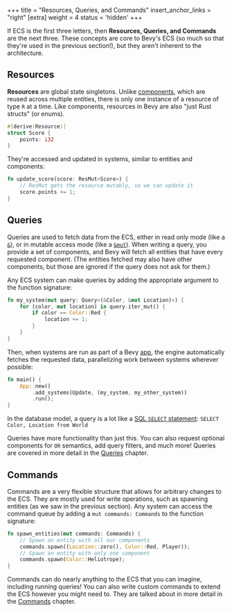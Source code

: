 +++
title = "Resources, Queries, and Commands"
insert_anchor_links = "right"
[extra]
weight = 4
status = 'hidden'
+++

If ECS is the first three letters, then **Resources, Queries, and Commands** are the next three.
These concepts are core to Bevy's ECS (so much so that they're used in the previous section!), but they aren't inherent to the architecture.

## Resources

**Resources** are global state singletons.
Unlike [components](../the-three-letters#the-c-components), which are reused across multiple entities, there is only one instance of a resource of type `R` at a time.
Like components, resources in Bevy are also "just Rust structs" (or enums).

```rs
#[derive(Resource)]
struct Score {
    points: i32
}
```

They're accessed and updated in systems, similar to entities and components:

```rs
fn update_score(score: ResMut<Score>) {
    // ResMut gets the resource mutably, so we can update it
    score.points += 1;
}
```

## Queries

Queries are used to fetch data from the ECS, either in read only mode (like a [`&`](https://doc.rust-lang.org/book/ch04-02-references-and-borrowing.html#references-and-borrowing)), or in mutable access mode (like a [`&mut`](https://doc.rust-lang.org/book/ch04-02-references-and-borrowing.html#mutable-references)).
When writing a query, you provide a set of components, and Bevy will fetch all entities that have every requested component.
(The entities fetched may also have other components, but those are ignored if the query does not ask for them.)

Any ECS system can make queries by adding the appropriate argument to the function signature:
```rs
fn my_system(mut query: Query<(&Color, &mut Location)>) {
    for (color, mut location) in query.iter_mut() {
        if color == Color::Red {
            location += 1;
        }
    }
}
```
Then, when systems are run as part of a Bevy [app](../../the-game-loop/app), the engine automatically fetches the requested data, parallelizing work between systems wherever possible:
```rs
fn main() {
    App::new()
        .add_systems(Update, (my_system, my_other_system))
        .run();
}
```

In the database model, a query is a lot like a [SQL `SELECT` statement](https://www.w3schools.com/sql/sql_select.asp): `SELECT Color, Location from World`

Queries have more functionality than just this.
You can also request optional components for `OR` semantics, add query filters, and much more!
Queries are covered in more detail in the [Queries](../../storing-data/queries) chapter.

## Commands

Commands are a very flexible structure that allows for arbitrary changes to the ECS.
They are mostly used for write operations, such as spawning entities (as we saw in the previous section).
Any system can access the command queue by adding a `mut commands: Commands` to the function signature:

```rs
fn spawn_entities(mut commands: Commands) {
    // Spawn an entity with all our components
    commands.spawn((Location::zero(), Color::Red, Player));
    // Spawn an entity with only one component
    commands.spawn(Color::Heliotrope);
}
```

Commands can do nearly anything to the ECS that you can imagine, including running queries!
You can also write custom commands to extend the ECS however you might need to.
They are talked about in more detail in the [Commands](../../control-flow/commands) chapter.

